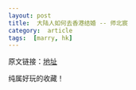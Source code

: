 ```yaml
---
layout: post
title:  大陆人如何去香港结婚 -- 师北宸
category:  article
tags:  [marry, hk]
---
```


原文链接：[地址](http://www.shibeichen.com/post/11306688210)

纯属好玩的收藏！